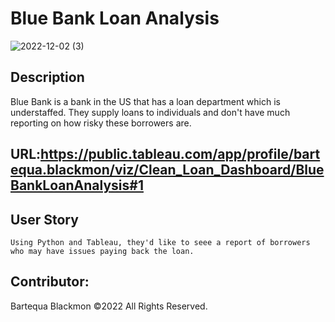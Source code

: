 # Blue Bank Loan Analysis


![2022-12-02 (3)](https://user-images.githubusercontent.com/92996483/205446638-b19c14ea-6bc2-4c24-8cbd-ba08864132b4.png)


## Description
Blue Bank is a bank in the US that has a loan department which is understaffed. They supply loans to individuals and don't have much reporting on how risky these borrowers are.


## URL:https://public.tableau.com/app/profile/bartequa.blackmon/viz/Clean_Loan_Dashboard/BlueBankLoanAnalysis#1

## User Story
```
Using Python and Tableau, they'd like to seee a report of borrowers who may have issues paying back the loan.

```

## Contributor:
Bartequa Blackmon   ©2022 All Rights Reserved.

```
